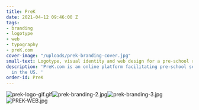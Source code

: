 ```yaml
---
title: PreK
date: 2021-04-12 09:46:00 Z
tags:
- branding
- logotype
- web
- typography
- preK.com
cover-image: "/uploads/prek-branding-cover.jpg"
small-text: Logotype, visual identity and web design for a pre-school research platform
description: 'PreK.com is an online platform facilitating pre-school search and booking
  in the US. '
order-id: PreK
---
```


![prek-logo-gif.gif](/uploads/prek-logo-gif.gif)![prek-branding-2.jpg](/uploads/prek-branding-2.jpg)![prek-branding-3.jpg](/uploads/prek-branding-3.jpg)![PREK-WEB.jpg](/uploads/PREK-WEB.jpg)
